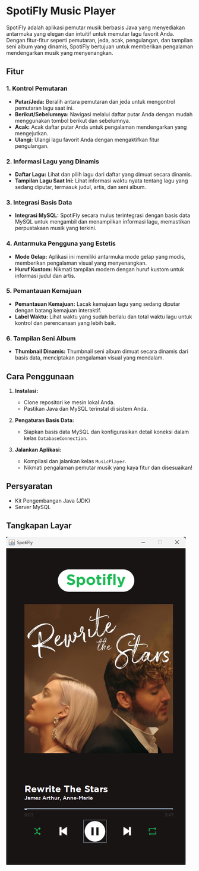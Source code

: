 # SpotiFly Music Player

SpotiFly adalah aplikasi pemutar musik berbasis Java yang menyediakan antarmuka yang elegan dan intuitif untuk memutar lagu favorit Anda. Dengan fitur-fitur seperti pemutaran, jeda, acak, pengulangan, dan tampilan seni album yang dinamis, SpotiFly bertujuan untuk memberikan pengalaman mendengarkan musik yang menyenangkan.

## Fitur

### 1. Kontrol Pemutaran

- **Putar/Jeda:** Beralih antara pemutaran dan jeda untuk mengontrol pemutaran lagu saat ini.
- **Berikut/Sebelumnya:** Navigasi melalui daftar putar Anda dengan mudah menggunakan tombol berikut dan sebelumnya.
- **Acak:** Acak daftar putar Anda untuk pengalaman mendengarkan yang mengejutkan.
- **Ulangi:** Ulangi lagu favorit Anda dengan mengaktifkan fitur pengulangan.

### 2. Informasi Lagu yang Dinamis

- **Daftar Lagu:** Lihat dan pilih lagu dari daftar yang dimuat secara dinamis.
- **Tampilan Lagu Saat Ini:** Lihat informasi waktu nyata tentang lagu yang sedang diputar, termasuk judul, artis, dan seni album.

### 3. Integrasi Basis Data

- **Integrasi MySQL:** SpotiFly secara mulus terintegrasi dengan basis data MySQL untuk mengambil dan menampilkan informasi lagu, memastikan perpustakaan musik yang terkini.

### 4. Antarmuka Pengguna yang Estetis

- **Mode Gelap:** Aplikasi ini memiliki antarmuka mode gelap yang modis, memberikan pengalaman visual yang menyenangkan.
- **Huruf Kustom:** Nikmati tampilan modern dengan huruf kustom untuk informasi judul dan artis.

### 5. Pemantauan Kemajuan

- **Pemantauan Kemajuan:** Lacak kemajuan lagu yang sedang diputar dengan batang kemajuan interaktif.
- **Label Waktu:** Lihat waktu yang sudah berlalu dan total waktu lagu untuk kontrol dan perencanaan yang lebih baik.

### 6. Tampilan Seni Album

- **Thumbnail Dinamis:** Thumbnail seni album dimuat secara dinamis dari basis data, menciptakan pengalaman visual yang mendalam.

## Cara Penggunaan

1. **Instalasi:**
   - Clone repositori ke mesin lokal Anda.
   - Pastikan Java dan MySQL terinstal di sistem Anda.

2. **Pengaturan Basis Data:**
   - Siapkan basis data MySQL dan konfigurasikan detail koneksi dalam kelas `DatabaseConnection`.

3. **Jalankan Aplikasi:**
   - Kompilasi dan jalankan kelas `MusicPlayer`.
   - Nikmati pengalaman pemutar musik yang kaya fitur dan disesuaikan!

## Persyaratan

- Kit Pengembangan Java (JDK)
- Server MySQL

## Tangkapan Layar

![SpotiFly Screenshot](Music/Thumbnail/Demo.png)

